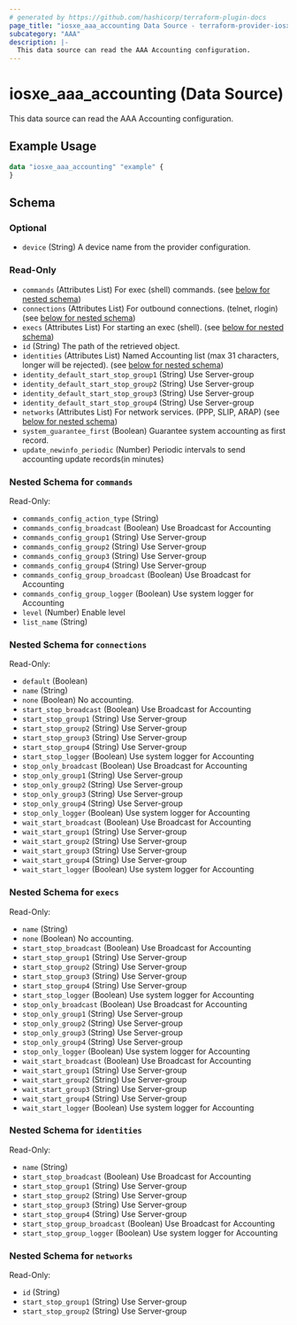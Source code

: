 ```yaml
---
# generated by https://github.com/hashicorp/terraform-plugin-docs
page_title: "iosxe_aaa_accounting Data Source - terraform-provider-iosxe"
subcategory: "AAA"
description: |-
  This data source can read the AAA Accounting configuration.
---
```


# iosxe_aaa_accounting (Data Source)

This data source can read the AAA Accounting configuration.

## Example Usage

```terraform
data "iosxe_aaa_accounting" "example" {
}
```

<!-- schema generated by tfplugindocs -->
## Schema

### Optional

- `device` (String) A device name from the provider configuration.

### Read-Only

- `commands` (Attributes List) For exec (shell) commands. (see [below for nested schema](#nestedatt--commands))
- `connections` (Attributes List) For outbound connections. (telnet, rlogin) (see [below for nested schema](#nestedatt--connections))
- `execs` (Attributes List) For starting an exec (shell). (see [below for nested schema](#nestedatt--execs))
- `id` (String) The path of the retrieved object.
- `identities` (Attributes List) Named Accounting list (max 31 characters, longer will be rejected). (see [below for nested schema](#nestedatt--identities))
- `identity_default_start_stop_group1` (String) Use Server-group
- `identity_default_start_stop_group2` (String) Use Server-group
- `identity_default_start_stop_group3` (String) Use Server-group
- `identity_default_start_stop_group4` (String) Use Server-group
- `networks` (Attributes List) For network services. (PPP, SLIP, ARAP) (see [below for nested schema](#nestedatt--networks))
- `system_guarantee_first` (Boolean) Guarantee system accounting as first record.
- `update_newinfo_periodic` (Number) Periodic intervals to send accounting update records(in minutes)

<a id="nestedatt--commands"></a>
### Nested Schema for `commands`

Read-Only:

- `commands_config_action_type` (String)
- `commands_config_broadcast` (Boolean) Use Broadcast for Accounting
- `commands_config_group1` (String) Use Server-group
- `commands_config_group2` (String) Use Server-group
- `commands_config_group3` (String) Use Server-group
- `commands_config_group4` (String) Use Server-group
- `commands_config_group_broadcast` (Boolean) Use Broadcast for Accounting
- `commands_config_group_logger` (Boolean) Use system logger for Accounting
- `level` (Number) Enable level
- `list_name` (String)


<a id="nestedatt--connections"></a>
### Nested Schema for `connections`

Read-Only:

- `default` (Boolean)
- `name` (String)
- `none` (Boolean) No accounting.
- `start_stop_broadcast` (Boolean) Use Broadcast for Accounting
- `start_stop_group1` (String) Use Server-group
- `start_stop_group2` (String) Use Server-group
- `start_stop_group3` (String) Use Server-group
- `start_stop_group4` (String) Use Server-group
- `start_stop_logger` (Boolean) Use system logger for Accounting
- `stop_only_broadcast` (Boolean) Use Broadcast for Accounting
- `stop_only_group1` (String) Use Server-group
- `stop_only_group2` (String) Use Server-group
- `stop_only_group3` (String) Use Server-group
- `stop_only_group4` (String) Use Server-group
- `stop_only_logger` (Boolean) Use system logger for Accounting
- `wait_start_broadcast` (Boolean) Use Broadcast for Accounting
- `wait_start_group1` (String) Use Server-group
- `wait_start_group2` (String) Use Server-group
- `wait_start_group3` (String) Use Server-group
- `wait_start_group4` (String) Use Server-group
- `wait_start_logger` (Boolean) Use system logger for Accounting


<a id="nestedatt--execs"></a>
### Nested Schema for `execs`

Read-Only:

- `name` (String)
- `none` (Boolean) No accounting.
- `start_stop_broadcast` (Boolean) Use Broadcast for Accounting
- `start_stop_group1` (String) Use Server-group
- `start_stop_group2` (String) Use Server-group
- `start_stop_group3` (String) Use Server-group
- `start_stop_group4` (String) Use Server-group
- `start_stop_logger` (Boolean) Use system logger for Accounting
- `stop_only_broadcast` (Boolean) Use Broadcast for Accounting
- `stop_only_group1` (String) Use Server-group
- `stop_only_group2` (String) Use Server-group
- `stop_only_group3` (String) Use Server-group
- `stop_only_group4` (String) Use Server-group
- `stop_only_logger` (Boolean) Use system logger for Accounting
- `wait_start_broadcast` (Boolean) Use Broadcast for Accounting
- `wait_start_group1` (String) Use Server-group
- `wait_start_group2` (String) Use Server-group
- `wait_start_group3` (String) Use Server-group
- `wait_start_group4` (String) Use Server-group
- `wait_start_logger` (Boolean) Use system logger for Accounting


<a id="nestedatt--identities"></a>
### Nested Schema for `identities`

Read-Only:

- `name` (String)
- `start_stop_broadcast` (Boolean) Use Broadcast for Accounting
- `start_stop_group1` (String) Use Server-group
- `start_stop_group2` (String) Use Server-group
- `start_stop_group3` (String) Use Server-group
- `start_stop_group4` (String) Use Server-group
- `start_stop_group_broadcast` (Boolean) Use Broadcast for Accounting
- `start_stop_group_logger` (Boolean) Use system logger for Accounting


<a id="nestedatt--networks"></a>
### Nested Schema for `networks`

Read-Only:

- `id` (String)
- `start_stop_group1` (String) Use Server-group
- `start_stop_group2` (String) Use Server-group

